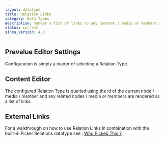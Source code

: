 ```yaml
---
layout: datatype
title: Relation Links
category: Data Types
description: Render a list of links to any content / media or members related to the current node, via a given RelationType.
status: current
since_version: 4.0
---
```


## Prevalue Editor Settings

Configuration is simply a matter of selecting a Relation Type.

## Content Editor

The configured Relation Type is queried using the id of the current node / media / member and any related nodes / media or members are rendered as a list of links.


## External Links

For a walkthrough on how to use Relation Links in combination with the built-in Picker Relations datatype see : [Who Picked This ?](http://24days.in/umbraco/2012/who-picked-this/).